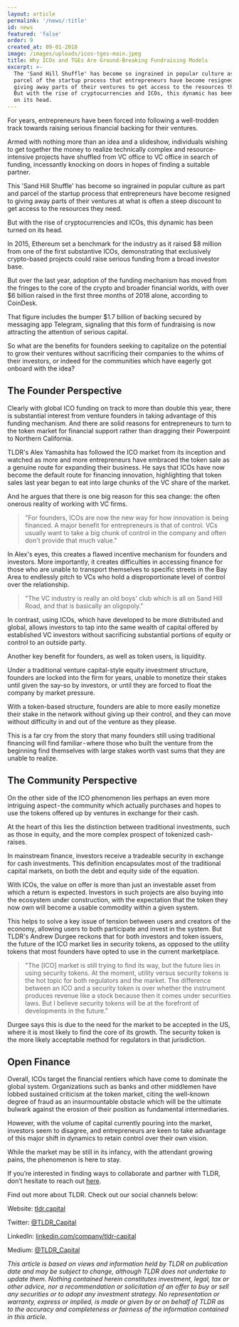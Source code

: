```yaml
---
layout: article
permalink: '/news/:title'
id: news
featured: 'false'
order: 9
created_at: 09-01-2018
image: /images/uploads/icos-tges-main.jpeg
title: Why ICOs and TGEs Are Ground-Breaking Fundraising Models
excerpt: >-
  The 'Sand Hill Shuffle' has become so ingrained in popular culture as part and
  parcel of the startup process that entrepreneurs have become resigned to
  giving away parts of their ventures to get access to the resources they need.
  But with the rise of cryptocurrencies and ICOs, this dynamic has been turned
  on its head.
---
```

For years, entrepreneurs have been forced into following a well-trodden track towards raising serious financial backing for their ventures.

Armed with nothing more than an idea and a slideshow, individuals wishing to get together the money to realize technically complex and resource-intensive projects have shuffled from VC office to VC office in search of funding, incessantly knocking on doors in hopes of finding a suitable partner.

This 'Sand Hill Shuffle' has become so ingrained in popular culture as part and parcel of the startup process that entrepreneurs have become resigned to giving away parts of their ventures at what is often a steep discount to get access to the resources they need.

But with the rise of cryptocurrencies and ICOs, this dynamic has been turned on its head.

In 2015, Ethereum set a benchmark for the industry as it raised $8 million from one of the first substantive ICOs, demonstrating that exclusively crypto-based projects could raise serious funding from a broad investor base.

But over the last year, adoption of the funding mechanism has moved from the fringes to the core of the crypto and broader financial worlds, with over $6 billion raised in the first three months of 2018 alone, according to CoinDesk.

That figure includes the bumper $1.7 billion of backing secured by messaging app Telegram, signaling that this form of fundraising is now attracting the attention of serious capital.

So what are the benefits for founders seeking to capitalize on the potential to grow their ventures without sacrificing their companies to the whims of their investors, or indeed for the communities which have eagerly got onboard with the idea?

## The Founder Perspective

Clearly with global ICO funding on track to more than double this year, there is substantial interest from venture founders in taking advantage of this funding mechanism. And there are solid reasons for entrepreneurs to turn to the token market for financial support rather than dragging their Powerpoint to Northern California.

TLDR's Alex Yamashita has followed the ICO market from its inception and watched as more and more entrepreneurs have embraced the token sale as a genuine route for expanding their business. He says that ICOs have now become the default route for financing innovation, highlighting that token sales last year began to eat into large chunks of the VC share of the market.

And he argues that there is one big reason for this sea change: the often onerous reality of working with VC firms.

> "For founders, ICOs are now the new way for how innovation is being financed. A major benefit for entrepreneurs is that of control. VCs usually want to take a big chunk of control in the company and often don't provide that much value."

In Alex's eyes, this creates a flawed incentive mechanism for founders and investors. More importantly, it creates difficulties in accessing finance for those who are unable to transport themselves to specific streets in the Bay Area to endlessly pitch to VCs who hold a disproportionate level of control over the relationship.

> "The VC industry is really an old boys' club which is all on Sand Hill Road, and that is basically an oligopoly."

In contrast, using ICOs, which have developed to be more distributed and global, allows investors to tap into the same wealth of capital offered by established VC investors without sacrificing substantial portions of equity or control to an outside party.

Another key benefit for founders, as well as token users, is liquidity.

Under a traditional venture capital-style equity investment structure, founders are locked into the firm for years, unable to monetize their stakes until given the say-so by investors, or until they are forced to float the company by market pressure.

With a token-based structure, founders are able to more easily monetize their stake in the network without giving up their control, and they can move without difficulty in and out of the venture as they please.

This is a far cry from the story that many founders still using traditional financing will find familiar - where those who built the venture from the beginning find themselves with large stakes worth vast sums that they are unable to realize.

## The Community Perspective

On the other side of the ICO phenomenon lies perhaps an even more intriguing aspect - the community which actually purchases and hopes to use the tokens offered up by ventures in exchange for their cash.

At the heart of this lies the distinction between traditional investments, such as those in equity, and the more complex prospect of tokenized cash-raises.

In mainstream finance, investors receive a tradeable security in exchange for cash investments. This definition encapsulates most of the traditional capital markets, on both the debt and equity side of the equation.

With ICOs, the value on offer is more than just an investable asset from which a return is expected. Investors in such projects are also buying into the ecosystem under construction, with the expectation that the token they now own will become a usable commodity within a given system.

This helps to solve a key issue of tension between users and creators of the economy, allowing users to both participate and invest in the system. But TLDR's Andrew Durgee reckons that for both investors and token issuers, the future of the ICO market lies in security tokens, as opposed to the utility tokens that most founders have opted to use in the current marketplace.

> "The \[ICO] market is still trying to find its way, but the future lies in using security tokens. At the moment, utility versus security tokens is the hot topic for both regulators and the market. The difference between an ICO and a security token is over whether the instrument produces revenue like a stock because then it comes under securities laws. But I believe security tokens will be at the forefront of developments in the future."

Durgee says this is due to the need for the market to be accepted in the US, where it is most likely to find the core of its growth. The security token is the more likely acceptable method for regulators in that jurisdiction.

## Open Finance

Overall, ICOs target the financial rentiers which have come to dominate the global system. Organizations such as banks and other middlemen have lobbed sustained criticism at the token market, citing the well-known degree of fraud as an insurmountable obstacle which will be the ultimate bulwark against the erosion of their position as fundamental intermediaries.

However, with the volume of capital currently pouring into the market, investors seem to disagree, and entrepreneurs are keen to take advantage of this major shift in dynamics to retain control over their own vision.

While the market may be still in its infancy, with the attendant growing pains, the phenomenon is here to stay.

If you’re interested in finding ways to collaborate and partner with TLDR, don’t hesitate to reach out [here](https://www.tldr.capital/contact).

Find out more about TLDR. Check out our social channels below:

Website: [tldr.capital](https://www.tldr.capital/)

Twitter: [@TLDR_Capital](https://twitter.com/TLDR_Capital)

LinkedIn: [linkedin.com/company/tldr-capital](https://www.linkedin.com/company/tldr-capital/)

Medium: [@TLDR_Capital](https://medium.com/@TLDR_Capital)

_This article is based on views and information held by TLDR on publication date and may be subject to change, although TLDR does not undertake to update them. Nothing contained herein constitutes investment, legal, tax or other advice, nor a recommendation or solicitation of an offer to buy or sell any securities or to adopt any investment strategy. No representation or warranty, express or implied, is made or given by or on behalf of TLDR as to the accuracy and completeness or fairness of the information contained in this article._
